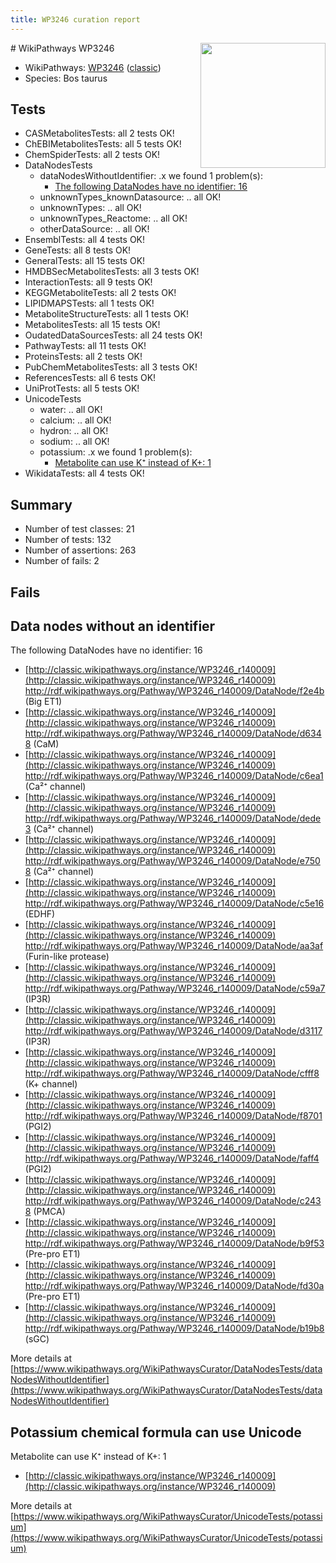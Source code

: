 ```yaml
---
title: WP3246 curation report
---
```


<img style="float: right; width: 200px" src="https://upload.wikimedia.org/wikipedia/commons/thumb/8/83/Wplogo_with_text_500.png/640px-Wplogo_with_text_500.png" />
# WikiPathways WP3246

* WikiPathways: [WP3246](https://wikipathways.org/pathways/WP3246) ([classic](https://classic.wikipathways.org/instance/WP3246))
* Species: Bos taurus
## Tests
* CASMetabolitesTests: all 2 tests OK!
* ChEBIMetabolitesTests: all 5 tests OK!
* ChemSpiderTests: all 2 tests OK!
* DataNodesTests
    * dataNodesWithoutIdentifier: .x we found 1 problem(s):
        * [The following DataNodes have no identifier: 16](#8792c496)
    * unknownTypes_knownDatasource: .. all OK!
    * unknownTypes: .. all OK!
    * unknownTypes_Reactome: .. all OK!
    * otherDataSource: .. all OK!
* EnsemblTests: all 4 tests OK!
* GeneTests: all 8 tests OK!
* GeneralTests: all 15 tests OK!
* HMDBSecMetabolitesTests: all 3 tests OK!
* InteractionTests: all 9 tests OK!
* KEGGMetaboliteTests: all 2 tests OK!
* LIPIDMAPSTests: all 1 tests OK!
* MetaboliteStructureTests: all 1 tests OK!
* MetabolitesTests: all 15 tests OK!
* OudatedDataSourcesTests: all 24 tests OK!
* PathwayTests: all 11 tests OK!
* ProteinsTests: all 2 tests OK!
* PubChemMetabolitesTests: all 3 tests OK!
* ReferencesTests: all 6 tests OK!
* UniProtTests: all 5 tests OK!
* UnicodeTests
    * water: .. all OK!
    * calcium: .. all OK!
    * hydron: .. all OK!
    * sodium: .. all OK!
    * potassium: .x we found 1 problem(s):
        * [Metabolite can use K⁺ instead of K+: 1](#6cc0da79)
* WikidataTests: all 4 tests OK!


## Summary

* Number of test classes: 21
* Number of tests: 132
* Number of assertions: 263
* Number of fails: 2

## Fails

<a name="8792c496" />

## Data nodes without an identifier

The following DataNodes have no identifier: 16

* [http://classic.wikipathways.org/instance/WP3246_r140009](http://classic.wikipathways.org/instance/WP3246_r140009) http://rdf.wikipathways.org/Pathway/WP3246_r140009/DataNode/f2e4b (Big ET1)
* [http://classic.wikipathways.org/instance/WP3246_r140009](http://classic.wikipathways.org/instance/WP3246_r140009) http://rdf.wikipathways.org/Pathway/WP3246_r140009/DataNode/d6348 (CaM)
* [http://classic.wikipathways.org/instance/WP3246_r140009](http://classic.wikipathways.org/instance/WP3246_r140009) http://rdf.wikipathways.org/Pathway/WP3246_r140009/DataNode/c6ea1 (Ca²⁺ channel)
* [http://classic.wikipathways.org/instance/WP3246_r140009](http://classic.wikipathways.org/instance/WP3246_r140009) http://rdf.wikipathways.org/Pathway/WP3246_r140009/DataNode/dede3 (Ca²⁺ channel)
* [http://classic.wikipathways.org/instance/WP3246_r140009](http://classic.wikipathways.org/instance/WP3246_r140009) http://rdf.wikipathways.org/Pathway/WP3246_r140009/DataNode/e7508 (Ca²⁺ channel)
* [http://classic.wikipathways.org/instance/WP3246_r140009](http://classic.wikipathways.org/instance/WP3246_r140009) http://rdf.wikipathways.org/Pathway/WP3246_r140009/DataNode/c5e16 (EDHF)
* [http://classic.wikipathways.org/instance/WP3246_r140009](http://classic.wikipathways.org/instance/WP3246_r140009) http://rdf.wikipathways.org/Pathway/WP3246_r140009/DataNode/aa3af (Furin-like protease)
* [http://classic.wikipathways.org/instance/WP3246_r140009](http://classic.wikipathways.org/instance/WP3246_r140009) http://rdf.wikipathways.org/Pathway/WP3246_r140009/DataNode/c59a7 (IP3R)
* [http://classic.wikipathways.org/instance/WP3246_r140009](http://classic.wikipathways.org/instance/WP3246_r140009) http://rdf.wikipathways.org/Pathway/WP3246_r140009/DataNode/d3117 (IP3R)
* [http://classic.wikipathways.org/instance/WP3246_r140009](http://classic.wikipathways.org/instance/WP3246_r140009) http://rdf.wikipathways.org/Pathway/WP3246_r140009/DataNode/cfff8 (K+ channel)
* [http://classic.wikipathways.org/instance/WP3246_r140009](http://classic.wikipathways.org/instance/WP3246_r140009) http://rdf.wikipathways.org/Pathway/WP3246_r140009/DataNode/f8701 (PGI2)
* [http://classic.wikipathways.org/instance/WP3246_r140009](http://classic.wikipathways.org/instance/WP3246_r140009) http://rdf.wikipathways.org/Pathway/WP3246_r140009/DataNode/faff4 (PGI2)
* [http://classic.wikipathways.org/instance/WP3246_r140009](http://classic.wikipathways.org/instance/WP3246_r140009) http://rdf.wikipathways.org/Pathway/WP3246_r140009/DataNode/c2438 (PMCA)
* [http://classic.wikipathways.org/instance/WP3246_r140009](http://classic.wikipathways.org/instance/WP3246_r140009) http://rdf.wikipathways.org/Pathway/WP3246_r140009/DataNode/b9f53 (Pre-pro ET1)
* [http://classic.wikipathways.org/instance/WP3246_r140009](http://classic.wikipathways.org/instance/WP3246_r140009) http://rdf.wikipathways.org/Pathway/WP3246_r140009/DataNode/fd30a (Pre-pro ET1)
* [http://classic.wikipathways.org/instance/WP3246_r140009](http://classic.wikipathways.org/instance/WP3246_r140009) http://rdf.wikipathways.org/Pathway/WP3246_r140009/DataNode/b19b8 (sGC)


More details at [https://www.wikipathways.org/WikiPathwaysCurator/DataNodesTests/dataNodesWithoutIdentifier](https://www.wikipathways.org/WikiPathwaysCurator/DataNodesTests/dataNodesWithoutIdentifier)

<a name="6cc0da79" />

## Potassium chemical formula can use Unicode

Metabolite can use K⁺ instead of K+: 1

* [http://classic.wikipathways.org/instance/WP3246_r140009](http://classic.wikipathways.org/instance/WP3246_r140009)


More details at [https://www.wikipathways.org/WikiPathwaysCurator/UnicodeTests/potassium](https://www.wikipathways.org/WikiPathwaysCurator/UnicodeTests/potassium)

